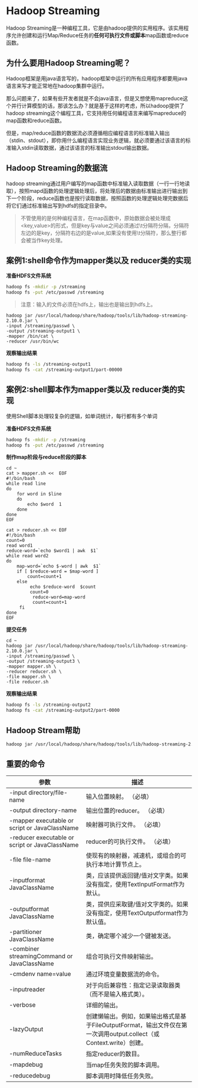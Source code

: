 # Hadoop Streaming

Hadoop Streaming是一种编程工具，它是由hadoop提供的实用程序。该实用程序允许创建和运行Map/Reduce任务的**任何可执行文件或脚本**map函数或reduce函数。

## 为什么要用Hadoop Streaming呢？
Hadoop框架是用java语言写的，hadoop框架中运行的所有应用程序都要用java语言来写才能正常地在hadoop集群中运行。

那么问题来了，如果有些开发者就是不会java语言，但是又想使用mapreduce这个并行计算模型的话，那该怎么办？就是基于这样的考虑，所以hadoop提供了hadoop streaming这个编程工具，它支持用任何编程语言来编写mapreduce的map函数和reduce函数。

但是，map/reduce函数的数据流必须遵循相应编程语言的标准输入输出（stdin、stdout），即你用什么编程语言实现业务逻辑，就必须要通过该语言的标准输入stdin读取数据，通过该语言的标准输出stdout输出数据。

## Hadoop Streaming的数据流
hadoop streaming通过用户编写的map函数中标准输入读取数据（一行一行地读取），按照mapd函数的处理逻辑处理后，将处理后的数据由标准输出进行输出到下一个阶段，reduce函数也是按行读取数据，按照函数的处理逻辑处理完数据后将它们通过标准输出写到hdfs的指定目录中。

> 不管使用的是何种编程语言，在map函数中，原始数据会被处理成<key,value>的形式，但是key与value之间必须通过\t分隔符分隔，分隔符左边的是key，分隔符右边的是value,如果没有使用\t分隔符，那么整行都会被当作key处理。

## 案例1:shell命令作为mapper类以及 reducer类的实现
**准备HDFS文件系统**

```bash
hadoop fs -mkdir -p /streaming
hadoop fs -put /etc/passwd /streaming
```
>  注意：输入的文件必须在hdfs上，输出也是输出到hdfs上。

```undefined
hadoop jar /usr/local/hadoop/share/hadoop/tools/lib/hadoop-streaming-2.10.0.jar \
-input /streaming/passwd \
-output /streaming-output1 \
-mapper /bin/cat \
-reducer /usr/bin/wc
```
**观察输出结果**

```bash
hadoop fs -ls /streaming-output1
hadoop fs -cat /streaming-output1/part-00000
```

## 案例2:shell脚本作为mapper类以及 reducer类的实现

使用Shell脚本处理较复杂的逻辑，如单词统计，每行都有多个单词

**准备HDFS文件系统**

```bash
hadoop fs -mkdir -p /streaming
hadoop fs -put /etc/passwd /streaming
```
**制作map阶段与reduce阶段的脚本**

```
cd ~
cat > mapper.sh <<  EOF
#!/bin/bash
while read line
do
    for word in $line
    do
        echo $word  1
    done
done
EOF

cat > reducer.sh << EOF
#!/bin/bash
count=0
read word1
reduce-word=`echo $word1 | awk  $1`
while read word2
do
    map-word=`echo $-word | awk  $1`
    if [ $reduce-word = $map-word ]
        count=count+1
    else
         echo $reduce-word  $count
         count=0
          reduce-word=map-word
          count=count+1
     fi
done
EOF
```
**提交任务**

```undefined
cd ~
hadoop jar /usr/local/hadoop/share/hadoop/tools/lib/hadoop-streaming-2.10.0.jar \
-input /streaming/passwd \
-output /streaming-output3 \
-mapper mapper.sh \
-reducer reducer.sh \
-file mapper.sh \
-file reducer.sh
```

**观察输出结果**

```bash
hadoop fs -ls /streaming-output2
hadoop fs -cat /streaming-output2/part-0000
```

## Hadoop Stream帮助

```bash
hadoop jar /usr/local/hadoop/share/hadoop/tools/lib/hadoop-streaming-2.10.0.jar --help
```

## 	重要的命令

| 参数                                           | 描述                                                         |
| ---------------------------------------------- | ------------------------------------------------------------ |
| -input directory/file-name                     | 输入位置映射。 （必填）                                      |
| -output directory-name                         | 输出位置的reducer。 （必填）                                 |
| -mapper executable or script or JavaClassName  | 映射器可执行文件。 （必填）                                  |
| -reducer executable or script or JavaClassName | reducer的可执行文件。 （必填）                               |
| -file file-name                                | 使现有的映射器，减速机，或组合的可执行本地计算节点上。       |
| -inputformat JavaClassName                     | 类，应该提供返回键/值对文字类。如果没有指定，使用TextInputFormat作为默认。 |
| -outputformat JavaClassName                    | 类，提供应采取键/值对文字类的。如果没有指定，使用TextOutputformat作为默认值。 |
| -partitioner JavaClassName                     | 类，确定哪个减少一个键被发送。                               |
| -combiner streamingCommand or JavaClassName    | 组合可执行文件映射输出。                                     |
| -cmdenv name=value                             | 通过环境变量数据流的命令。                                   |
| -inputreader                                   | 对于向后兼容性：指定记录读取器类（而不是输入格式类）。       |
| -verbose                                       | 详细的输出。                                                 |
| -lazyOutput                                    | 创建懒输出。例如，如果输出格式是基于FileOutputFormat，输出文件仅在第一次调用output.collect（或Context.write）创建。 |
| -numReduceTasks                                | 指定reducer的数目。                                          |
| -mapdebug                                      | 当map任务失败的脚本调用。                                    |
| -reducedebug                                   | 脚本调用时降低任务失败。                                     |
